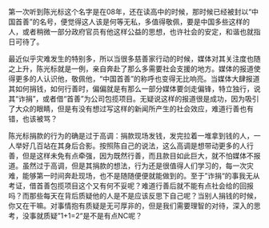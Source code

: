 第一次听到陈光标这个名字是在08年，还在读高中的时候，那时候已经被封以“中国首善”的名号，便觉得这人该是何等无私，多值得敬佩，要是中国多些这样的人，或者稍微一部分政府官员有他这样公益的思想，也许社会的安定，和谐也就指日可待了。

最近似乎灾难发生的特别多，所以当很多慈善家行动的时候，媒体对其关注度也随之上升，陈光标就是一例，亲自奔赴了那么多需要社会支援的地方。媒体的报道使得更多的人认识他，敬佩他，“中国首善”的称呼也变得无比响亮。当媒体大肆报道其如何捐钱，如何行善时，偏偏就是有那么一部分媒体要剑走偏锋，特立独行，说其“诈捐”，或者借“首善”为公司包揽项目。无疑说这样的报道很是成功，因为吸引了大众的眼睛，但是有没有想过写这样的新闻所产生的社会效应，难道行善也有错，也该被骂？

陈光标捐款的行为的确是过于高调：捐款现场发钱，发完拉着一堆拿到钱的人，一人举好几百站在其身后合影。按照陈自己的说法，这么高调是想带动更多的人行善，但是这样未免有点牵强，因为既然行善，而且款目如此巨大，就不怕媒体不报道。虽然过于高调，但是其捐款的想法，行为还是很值得人们学习的，每一次灾难，能够第一时间奔赴现场，也不是随随便便就能做到的。至于”诈捐“的事我无从考证，借首善包揽项目这个又有何不妥呢？难道行善后就不能有点社会给的回报吗？而那些每天在背后质疑他的人是不是应该反思下自己呢？当别人捐钱的时候，你又在干嘛。对事情抱有质疑是无可厚非的，但是我们需要理智的对待，深入的思考，没事就质疑”1+1=2“是不是有点NC呢？